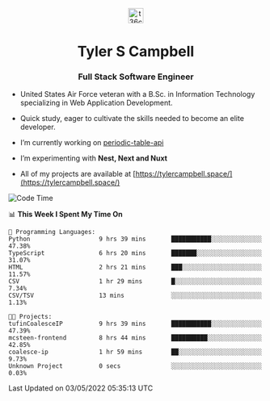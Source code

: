 <p align="center">
<a href="https://www.linkedin.com/in/t36campbell" target="blank"><img align="center" src="https://ik.imagekit.io/t36campbell/Portfolio/linkedin.png.original_m8bbGgPh6.png" alt="t36campbell" height="30" width="30" /></a>
</p>
<h1 align="center">Tyler S Campbell</h1>
<h3 align="center">Full Stack Software Engineer</h3>

* United States Air Force veteran with a B.Sc. in Information Technology specializing in Web Application Development. 

* Quick study, eager to cultivate the skills needed to become an elite developer.

* I’m currently working on [periodic-table-api](https://github.com/t36campbell/periodic-table-api)

* I’m experimenting with **Nest, Next and Nuxt**

* All of my projects are available at [https://tylercampbell.space/](https://tylercampbell.space/)

<!--START_SECTION:waka-->
![Code Time](http://img.shields.io/badge/Code%20Time-1%2C615%20hrs%2024%20mins-blue)

📊 **This Week I Spent My Time On** 

```text
💬 Programming Languages: 
Python                   9 hrs 39 mins       ███████████░░░░░░░░░░░░░░   47.38% 
TypeScript               6 hrs 20 mins       ███████░░░░░░░░░░░░░░░░░░   31.07% 
HTML                     2 hrs 21 mins       ███░░░░░░░░░░░░░░░░░░░░░░   11.57% 
CSV                      1 hr 29 mins        █░░░░░░░░░░░░░░░░░░░░░░░░   7.34% 
CSV/TSV                  13 mins             ░░░░░░░░░░░░░░░░░░░░░░░░░   1.13%

🐱‍💻 Projects: 
tufinCoalesceIP          9 hrs 39 mins       ███████████░░░░░░░░░░░░░░   47.39% 
mcsteen-frontend         8 hrs 44 mins       ██████████░░░░░░░░░░░░░░░   42.85% 
coalesce-ip              1 hr 59 mins        ██░░░░░░░░░░░░░░░░░░░░░░░   9.73% 
Unknown Project          0 secs              ░░░░░░░░░░░░░░░░░░░░░░░░░   0.03%

```


 Last Updated on 03/05/2022 05:35:13 UTC
<!--END_SECTION:waka-->
